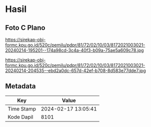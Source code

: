 # Hasil

## Foto C Plano

https://sirekap-obj-formc.kpu.go.id/520c/pemilu/pdpr/81/72/02/10/03/8172021003021-20240214-195201--174a98cd-3c4a-40f3-b09a-75ae5a609c78.jpg

https://sirekap-obj-formc.kpu.go.id/520c/pemilu/pdpr/81/72/02/10/03/8172021003021-20240214-204535--ebd2a0dc-657d-42ef-b708-8d583e77dde7.jpg


## Metadata

| Key        | Value               |
| ---------- | ------------------- |
| Time Stamp | 2024-02-17 13:05:41 |
| Kode Dapil | 8101                |



